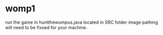 # womp1
run the game in huntthewumpus.java located in SRC folder image pathing will need to be fixxed for your machine.
